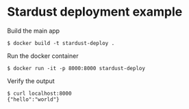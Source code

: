 # Stardust deployment example

Build the main app

```
$ docker build -t stardust-deploy .
```

Run the docker container

```
$ docker run -it -p 8000:8000 stardust-deploy
```

Verify the output

```
$ curl localhost:8000
{"hello":"world"}
```
